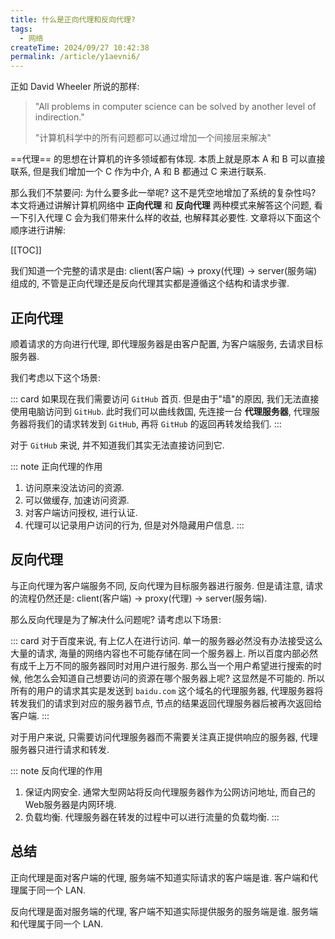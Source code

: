 ```yaml
---
title: 什么是正向代理和反向代理?
tags:
  - 网络
createTime: 2024/09/27 10:42:38
permalink: /article/y1aevni6/
---
```

正如 David Wheeler 所说的那样:
> "All problems in computer science can be solved by another level of indirection."
> 
> "计算机科学中的所有问题都可以通过增加一个间接层来解决"

==代理== 的思想在计算机的许多领域都有体现. 本质上就是原本 A 和 B 可以直接联系, 但是我们增加一个 C 作为中介, A 和 B 都通过 C 来进行联系.

<!-- more -->

那么我们不禁要问: 为什么要多此一举呢? 这不是凭空地增加了系统的复杂性吗? 本文将通过讲解计算机网络中 **正向代理** 和 **反向代理** 两种模式来解答这个问题, 看一下引入代理 C 会为我们带来什么样的收益, 也解释其必要性. 文章将以下面这个顺序进行讲解:

[[TOC]]

我们知道一个完整的请求是由: client(客户端) -> proxy(代理) -> server(服务端) 组成的, 不管是正向代理还是反向代理其实都是遵循这个结构和请求步骤.

## 正向代理
顺着请求的方向进行代理, 即代理服务器是由客户配置, 为客户端服务, 去请求目标服务器.

我们考虑以下这个场景:

::: card
如果现在我们需要访问 `GitHub` 首页. 但是由于"墙"的原因, 我们无法直接使用电脑访问到 `GitHub`. 此时我们可以曲线救国, 先连接一台 **代理服务器**, 代理服务器将我们的请求转发到 `GitHub`, 再将 `GitHub` 的返回再转发给我们.
:::

对于 `GitHub` 来说, 并不知道我们其实无法直接访问到它.

::: note 正向代理的作用
1. 访问原来没法访问的资源.
2. 可以做缓存, 加速访问资源.
3. 对客户端访问授权, 进行认证.
4. 代理可以记录用户访问的行为, 但是对外隐藏用户信息.
:::

## 反向代理
与正向代理为客户端服务不同, 反向代理为目标服务器进行服务. 但是请注意, 请求的流程仍然还是: client(客户端) -> proxy(代理) -> server(服务端).

那么反向代理是为了解决什么问题呢? 请考虑以下场景:

::: card
对于百度来说, 有上亿人在进行访问. 单一的服务器必然没有办法接受这么大量的请求, 海量的网络内容也不可能存储在同一个服务器上. 所以百度内部必然有成千上万不同的服务器同时对用户进行服务. 那么当一个用户希望进行搜索的时候, 他怎么会知道自己想要访问的资源在哪个服务器上呢? 这显然是不可能的. 所以所有的用户的请求其实是发送到 `baidu.com` 这个域名的代理服务器, 代理服务器将转发我们的请求到对应的服务器节点, 节点的结果返回代理服务器后被再次返回给客户端. 
:::

对于用户来说, 只需要访问代理服务器而不需要关注真正提供响应的服务器, 代理服务器只进行请求和转发.

::: note 反向代理的作用
1. 保证内网安全. 通常大型网站将反向代理服务器作为公网访问地址, 而自己的Web服务器是内网环境.
2. 负载均衡. 代理服务器在转发的过程中可以进行流量的负载均衡.
:::

## 总结
正向代理是面对客户端的代理, 服务端不知道实际请求的客户端是谁. 客户端和代理属于同一个 LAN.

反向代理是面对服务端的代理, 客户端不知道实际提供服务的服务端是谁. 服务端和代理属于同一个 LAN.